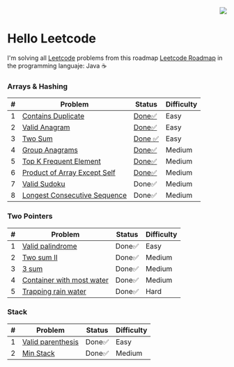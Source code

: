 <div align="right">
  <a href="https://leetcode.com/xVrzBx/">
    <img src="https://img.shields.io/badge/Solved-20-%23ffa116?style=for-the-badge&logo=Leetcode&labelColor=%23242526&color=%23ffa116">
  </a>
</div>

# Hello Leetcode

I'm solving all <a href="https://leetcode.com/">Leetcode</a> problems from this roadmap <a href="https://neetcode.io/roadmap">Leetcode Roadmap</a> in the programming languaje: Java ☕ 

### Arrays & Hashing
|  #  | Problem                        | Status | Difficulty|
|----|---------------------------------|--------|-----------|
|  1  | <a href="https://github.com/xVrzBx/LeetCodeJavaSolutions/tree/main/ContainsDuplicate">Contains Duplicate</a> |   <a href="https://github.com/xVrzBx/LeetCodeJavaSolutions/blob/main/ContainsDuplicate/SolutionExplanation.md" > Done✅ </a>  | Easy |
|  2  | <a href="https://github.com/xVrzBx/LeetCodeJavaSolutions/tree/main/ValidAnagram">Valid Anagram</a> |  <a href="https://github.com/xVrzBx/LeetCodeJavaSolutions/blob/main/ValidAnagram/SolutionExplanation.md">  Done✅</a>   | Easy | 
|  3  | <a href="https://github.com/xVrzBx/LeetCodeJavaSolutions/tree/main/TwoSum">Two Sum</a> | <a href="https://github.com/xVrzBx/LeetCodeJavaSolutions/blob/main/TwoSum/SolutionExplanation.md"> Done ✅</a>   | Easy |
|  4  | <a href="https://github.com/xVrzBx/LeetCodeJavaSolutions/tree/main/GroupAnagrams">Group Anagrams</a> |<a href="https://github.com/untalbry/LeetCodeJavaSolutions/blob/main/GroupAnagrams/SolutionExplanation.md">  Done✅</a>   | Medium | 
|  5  | <a href="https://github.com/xVrzBx/LeetCodeJavaSolutions/tree/main/TopKFrequentElement">Top K Frequent Element</a> |<a href="https://github.com/untalbry/LeetCodeJavaSolutions/blob/main/TopKFrequentElement/SolutionExplinaton.md">  Done✅</a>  | Medium|
|  6  | <a href="https://github.com/xVrzBx/LeetCodeJavaSolutions/tree/main/ProductOfArrayExceptSelf">Product of Array Except Self</a> |<a href="https://github.com/untalbry/LeetCodeJavaSolutions/blob/main/ProductOfArrayExceptSelf/SolutionExplanation.md">  Done✅</a>  | Medium|
|  7  | <a href="https://github.com/xVrzBx/LeetCodeJavaSolutions/tree/main/ValidSudoku">Valid Sudoku</a> | Done✅  | Medium|
|  8  | <a href="https://github.com/xVrzBx/LeetCodeJavaSolutions/tree/main/LongesConsecutiveSequence">Longest Consecutive Sequence</a> | Done✅  | Medium|

### Two Pointers 
|  #  | Problem                        | Status | Difficulty|
|----|---------------------------------|--------|-----------|
|  1  | <a href="https://github.com/xVrzBx/LeetCodeJavaSolutions/tree/main/ValidPalindrome">Valid palindrome</a> |   Done✅    | Easy |
|  2  | <a href="https://github.com/xVrzBx/LeetCodeJavaSolutions/tree/main/TwoSumII">Two sum II </a> |      Done✅   | Medium |
|  3  | <a href="https://github.com/xVrzBx/LeetCodeJavaSolutions/tree/main/threeSum">3 sum </a> |   Done✅    | Medium |
|  4  | <a href="https://github.com/xVrzBx/LeetCodeJavaSolutions/tree/main/threeSum">Container with most water </a> |   Done✅   | Medium |
|  5  | <a href="https://github.com/xVrzBx/LeetCodeJavaSolutions/tree/main/threeSum">Trapping rain water </a> |   Done✅ | Hard |

### Stack
|  #  | Problem                        | Status | Difficulty|
|----|---------------------------------|--------|-----------|
|  1  | <a href="https://github.com/untalbry/LeetCodeJavaSolutions/tree/main/ValidParentheses">Valid parenthesis</a> |    Done✅   | Easy |
|  2  | <a href="https://github.com/untalbry/LeetCodeJavaSolutions/tree/main/minstack">Min Stack</a> |      Done✅    | Medium |


